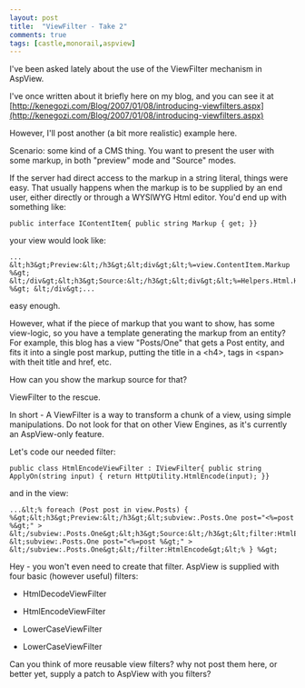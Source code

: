 ```yaml
---
layout: post
title:  "ViewFilter - Take 2"
comments: true
tags: [castle,monorail,aspview]
---
```



I've been asked lately about the use of the ViewFilter mechanism in AspView.

I've once written about it briefly here on my blog, and you can see it at [http://kenegozi.com/Blog/2007/01/08/introducing-viewfilters.aspx](http://kenegozi.com/Blog/2007/01/08/introducing-viewfilters.aspx)



However, I'll post another (a bit more realistic) example here.



Scenario: some kind of a CMS thing. You want to present the user with some markup, in both "preview" mode and "Source" modes.



If the server had direct access to the markup in a string literal, things were easy. That usually happens when the markup is to be supplied by an end user, either directly or through a WYSIWYG Html editor. You'd end up with something like:

```
public interface IContentItem{ public string Markup { get; }}
```

your view would look like:

```
...
&lt;h3&gt;Preview:&lt;/h3&gt;&lt;div&gt;&lt;%=view.ContentItem.Markup %&gt; &lt;/div&gt;&lt;h3&gt;Source:&lt;/h3&gt;&lt;div&gt;&lt;%=Helpers.Html.HtmlEncode(view.ContentItem.Markup) %&gt; &lt;/div&gt;...

```



easy enough.



However, what if the piece of markup that you want to show, has some view-logic, so you have a template generating the markup from an entity? For example, this blog has a view "Posts/One" that gets a Post entity, and fits it into a single post markup, putting the title in a &lt;h4&gt;, tags in &lt;span&gt; with theit title and href, etc.

How can you show the markup source for that?

ViewFilter to the rescue.

In short - A ViewFilter is a way to transform a chunk of a view, using simple manipulations. Do not look for that on other View Engines, as it's currently an AspView-only feature.



Let's code our needed filter: 



```
public class HtmlEncodeViewFilter : IViewFilter{ public string ApplyOn(string input) { return HttpUtility.HtmlEncode(input); }}
```

and in the view:

```
...&lt;% foreach (Post post in view.Posts) { %&gt;&lt;h3&gt;Preview:&lt;/h3&gt;&lt;subview:.Posts.One post="<%=post %&gt;" > &lt;/subview:.Posts.One&gt;&lt;h3&gt;Source:&lt;/h3&gt;&lt;filter:HtmlEncode&gt; &lt;subview:.Posts.One post="<%=post %&gt;" > &lt;/subview:.Posts.One&gt;&lt;/filter:HtmlEncode&gt;&lt;% } %&gt;
```



Hey - you won't even need to create that filter. AspView is supplied with four basic (however useful) filters:

- HtmlDecodeViewFilter 

- HtmlEncodeViewFilter 

- LowerCaseViewFilter 

- LowerCaseViewFilter 





Can you think of more reusable view filters? why not post them here, or better yet, supply a patch to AspView with you filters?

